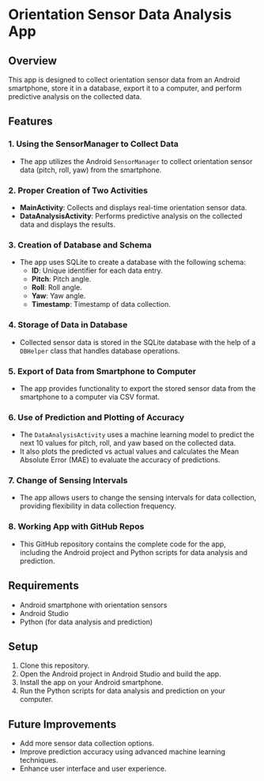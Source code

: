 # Orientation Sensor Data Analysis App

## Overview
This app is designed to collect orientation sensor data from an Android smartphone, store it in a database, export it to a computer, and perform predictive analysis on the collected data.

## Features

### 1. Using the SensorManager to Collect Data
- The app utilizes the Android `SensorManager` to collect orientation sensor data (pitch, roll, yaw) from the smartphone.

### 2. Proper Creation of Two Activities
- **MainActivity**: Collects and displays real-time orientation sensor data.
- **DataAnalysisActivity**: Performs predictive analysis on the collected data and displays the results.

### 3. Creation of Database and Schema
- The app uses SQLite to create a database with the following schema:
  - **ID**: Unique identifier for each data entry.
  - **Pitch**: Pitch angle.
  - **Roll**: Roll angle.
  - **Yaw**: Yaw angle.
  - **Timestamp**: Timestamp of data collection.

### 4. Storage of Data in Database
- Collected sensor data is stored in the SQLite database with the help of a `DBHelper` class that handles database operations.

### 5. Export of Data from Smartphone to Computer
- The app provides functionality to export the stored sensor data from the smartphone to a computer via CSV format.

### 6. Use of Prediction and Plotting of Accuracy
- The `DataAnalysisActivity` uses a machine learning model to predict the next 10 values for pitch, roll, and yaw based on the collected data.
- It also plots the predicted vs actual values and calculates the Mean Absolute Error (MAE) to evaluate the accuracy of predictions.

### 7. Change of Sensing Intervals
- The app allows users to change the sensing intervals for data collection, providing flexibility in data collection frequency.

### 8. Working App with GitHub Repos
- This GitHub repository contains the complete code for the app, including the Android project and Python scripts for data analysis and prediction.

## Requirements
- Android smartphone with orientation sensors
- Android Studio
- Python (for data analysis and prediction)

## Setup
1. Clone this repository.
2. Open the Android project in Android Studio and build the app.
3. Install the app on your Android smartphone.
4. Run the Python scripts for data analysis and prediction on your computer.

## Future Improvements
- Add more sensor data collection options.
- Improve prediction accuracy using advanced machine learning techniques.
- Enhance user interface and user experience.
